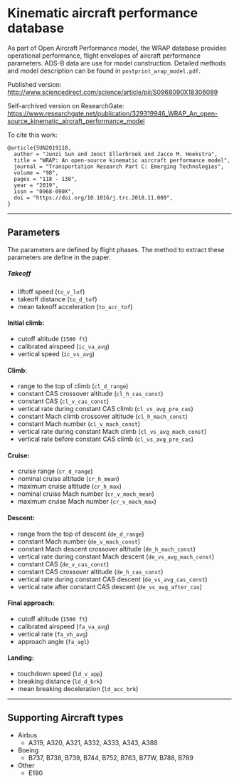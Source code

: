 # Kinematic aircraft performance database

As part of Open Aircraft Performance model, the WRAP database provides operational performance, flight envelopes of aircraft performance parameters. ADS-B data are use for model construction. Detailed methods and model description can be found in ``postprint_wrap_model.pdf``.

Published version:
http://www.sciencedirect.com/science/article/pii/S0968090X18306089

Self-archived version on ResearchGate:
https://www.researchgate.net/publication/329319946_WRAP_An_open-source_kinematic_aircraft_performance_model


To cite this work:

```
@article{SUN2019118,
  author = "Junzi Sun and Joost Ellerbroek and Jacco M. Hoekstra",
  title = "WRAP: An open-source kinematic aircraft performance model",
  journal = "Transportation Research Part C: Emerging Technologies",
  volume = "98",
  pages = "118 - 138",
  year = "2019",
  issn = "0968-090X",
  doi = "https://doi.org/10.1016/j.trc.2018.11.009",
}

```

------


## Parameters

The parameters are defined by flight phases. The method to extract these parameters are define in the paper.

##### Takeoff

- liftoff speed (``to_v_lof``)
- takeoff distance (``to_d_tof``)
- mean takeoff acceleration (``to_acc_tof``)

#### Initial climb:
- cutoff altitude (``1500 ft``)
- calibrated airspeed (``ic_va_avg``)
- vertical speed (``ic_vs_avg``)

#### Climb:
- range to the top of climb (``cl_d_range``)
- constant CAS crossover altitude (``cl_h_cas_const``)
- constant CAS (``cl_v_cas_const``)
- vertical rate during constant CAS climb (``cl_vs_avg_pre_cas``)
- constant Mach climb crossover altitude (``cl_h_mach_const``)
- constant Mach number (``cl_v_mach_const``)
- vertical rate during constant Mach climb (``cl_vs_avg_mach_const``)
- vertical rate before constant CAS climb (``cl_vs_avg_pre_cas``)

#### Cruise:
- cruise range (``cr_d_range``)
- nominal cruise altitude (``cr_h_mean``)
- maximum cruise altitude (``cr_h_max``)
- nominal cruise Mach number (``cr_v_mach_mean``)
- maximum cruise Mach number (``cr_v_mach_max``)

#### Descent:
- range from the top of descent (``de_d_range``)
- constant Mach number (``de_v_mach_const``)
- constant Mach descent crossover altitude (``de_h_mach_const``)
- vertical rate during constant Mach descent (``de_vs_avg_mach_const``)
- constant CAS (``de_v_cas_const``)
- constant CAS crossover altitude (``de_h_cas_const``)
- vertical rate during constant CAS descent (``de_vs_avg_cas_const``)
- vertical rate after constant CAS descent (``de_vs_avg_after_cas``)

#### Final approach:
- cutoff altitude (``1500 ft``)
- calibrated airspeed (``fa_va_avg``)
- vertical rate (``fa_vh_avg``)
- approach angle (``fa_agl``)


#### Landing:
- touchdown speed (``ld_v_app``)
- breaking distance (``ld_d_brk``)
- mean breaking deceleration (``ld_acc_brk``)

------

## Supporting Aircraft types
  * Airbus
    * A319, A320, A321, A332, A333, A343, A388
  * Boeing
    * B737, B738, B739, B744, B752, B763, B77W, B788, B789
  * Other
    * E190

